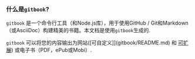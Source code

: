 
### 什么是`gitbook`?

`gitbook` 是一个命令行工具（和Node.js库），用于使用GitHub / Git和Markdown（或AsciiDoc）构建精美的书籍。本文档是使用`gitbook`生成的.

`gitbook` 可以将您的内容输出为网站([可自定义]](gitbook/README.md) 和 [可扩展](gitbook/README.md)) 或电子书（PDF，ePub或Mobi）.


